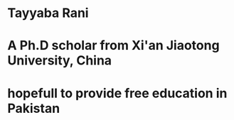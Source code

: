 # Tayyaba Rani
# A Ph.D scholar from Xi'an Jiaotong University, China
# hopefull to provide free education in Pakistan
